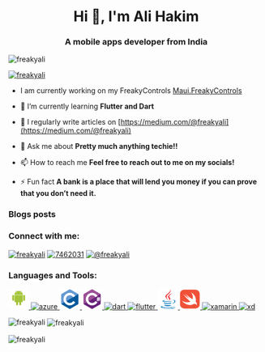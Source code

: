 <h1 align="center">Hi 👋, I'm Ali Hakim</h1>
<h3 align="center">A mobile apps developer from India</h3>

<p align="left"> <img src="https://komarev.com/ghpvc/?username=freakyali&label=Profile%20views&color=0e75b6&style=flat" alt="freakyali" /> </p>

<p align="left"> <a href="https://github.com/ryo-ma/github-profile-trophy"><img src="https://github-profile-trophy.vercel.app/?username=freakyali" alt="freakyali" /></a> </p>

- I am currently working on my FreakyControls [Maui.FreakyControls](https://github.com/FreakyAli/Maui.FreakyControls)

- 🌱 I’m currently learning **Flutter and Dart**

- 📝 I regularly write articles on [https://medium.com/@freakyali](https://medium.com/@freakyali)

- 💬 Ask me about **Pretty much anything techie!!**

- 📫 How to reach me **Feel free to reach out to me on my socials!**

- ⚡ Fun fact **A bank is a place that will lend you money if you can prove that you don’t need it.**

### Blogs posts
<!-- BLOG-POST-LIST:START -->
<!-- BLOG-POST-LIST:END -->

<h3 align="left">Connect with me:</h3>
<p align="left">
<a href="https://linkedin.com/in/freakyali" target="blank"><img align="center" src="https://raw.githubusercontent.com/rahuldkjain/github-profile-readme-generator/master/src/images/icons/Social/linked-in-alt.svg" alt="freakyali" height="30" width="40" /></a>
<a href="https://stackoverflow.com/users/7462031" target="blank"><img align="center" src="https://raw.githubusercontent.com/rahuldkjain/github-profile-readme-generator/master/src/images/icons/Social/stack-overflow.svg" alt="7462031" height="30" width="40" /></a>
<a href="https://medium.com/@freakyali" target="blank"><img align="center" src="https://raw.githubusercontent.com/rahuldkjain/github-profile-readme-generator/master/src/images/icons/Social/medium.svg" alt="@freakyali" height="30" width="40" /></a>
</p>

<h3 align="left">Languages and Tools:</h3>
<p align="left"> <a href="https://developer.android.com" target="_blank" rel="noreferrer"> <img src="https://raw.githubusercontent.com/devicons/devicon/master/icons/android/android-original-wordmark.svg" alt="android" width="40" height="40"/> </a> <a href="https://azure.microsoft.com/en-in/" target="_blank" rel="noreferrer"> <img src="https://www.vectorlogo.zone/logos/microsoft_azure/microsoft_azure-icon.svg" alt="azure" width="40" height="40"/> </a> <a href="https://www.cprogramming.com/" target="_blank" rel="noreferrer"> <img src="https://raw.githubusercontent.com/devicons/devicon/master/icons/c/c-original.svg" alt="c" width="40" height="40"/> </a> <a href="https://www.w3schools.com/cs/" target="_blank" rel="noreferrer"> <img src="https://raw.githubusercontent.com/devicons/devicon/master/icons/csharp/csharp-original.svg" alt="csharp" width="40" height="40"/> </a> <a href="https://dart.dev" target="_blank" rel="noreferrer"> <img src="https://www.vectorlogo.zone/logos/dartlang/dartlang-icon.svg" alt="dart" width="40" height="40"/> </a> <a href="https://flutter.dev" target="_blank" rel="noreferrer"> <img src="https://www.vectorlogo.zone/logos/flutterio/flutterio-icon.svg" alt="flutter" width="40" height="40"/> </a> <a href="https://www.java.com" target="_blank" rel="noreferrer"> <img src="https://raw.githubusercontent.com/devicons/devicon/master/icons/java/java-original.svg" alt="java" width="40" height="40"/> </a> <a href="https://developer.apple.com/swift/" target="_blank" rel="noreferrer"> <img src="https://raw.githubusercontent.com/devicons/devicon/master/icons/swift/swift-original.svg" alt="swift" width="40" height="40"/> </a> <a href="https://dotnet.microsoft.com/apps/xamarin" target="_blank" rel="noreferrer"> <img src="https://raw.githubusercontent.com/detain/svg-logos/780f25886640cef088af994181646db2f6b1a3f8/svg/xamarin.svg" alt="xamarin" width="40" height="40"/> </a> <a href="https://www.adobe.com/products/xd.html" target="_blank" rel="noreferrer"> <img src="https://cdn.worldvectorlogo.com/logos/adobe-xd.svg" alt="xd" width="40" height="40"/> </a> </p>

<p><img align="left" src="https://github-readme-stats.vercel.app/api/top-langs?username=freakyali&show_icons=true&locale=en&layout=compact" alt="freakyali" /></p>

<p>&nbsp;<img align="center" src="https://github-readme-stats.vercel.app/api?username=freakyali&show_icons=true&locale=en" alt="freakyali" /></p>

<p><img align="center" src="https://github-readme-streak-stats.herokuapp.com/?user=freakyali&" alt="freakyali" /></p>

